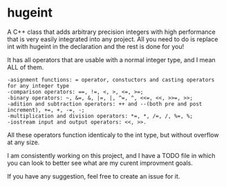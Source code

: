 # hugeint
A C++ class that adds arbitrary precision integers with high performance that is very easily integrated into any project.
All you need to do is replace int with hugeint in the declaration and the rest is done for you!

It has all operators that are usable with a normal integer type, and I mean ALL of them.

    -asignment functions: = operator, constuctors and casting operators for any integer type
    -comparison operators: ==, !=, <, >, <=, >=;
    -binary operators: ~, &=, &, |=, |, ^=, ^, <<=, <<, >>=, >>;
    -adition and subtraction operators: ++ and --(both pre and post increment), +=, +, -=, -;
    -multiplication and division operators: *=, *, /=, /, %=, %;
    -iostream input and output operators: <<, >>.

All these operators function identicaly to the int type, but without overflow at any size.

I am consistently working on this project, and I have a TODO file in which you can look to better see what are my curent improvment goals.

If you have any suggestion, feel free to create an issue for it.
